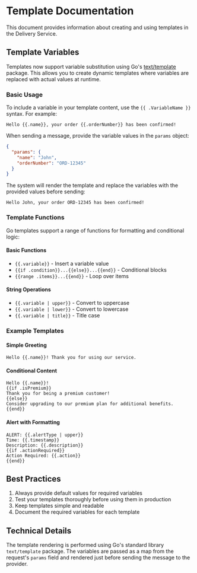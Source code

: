 # Template Documentation

This document provides information about creating and using templates in the Delivery Service.

## Template Variables

Templates now support variable substitution using Go's [text/template](https://pkg.go.dev/text/template) package. This allows you to create dynamic templates where variables are replaced with actual values at runtime.

### Basic Usage

To include a variable in your template content, use the `{{ .VariableName }}` syntax. For example:

```
Hello {{.name}}, your order {{.orderNumber}} has been confirmed!
```

When sending a message, provide the variable values in the `params` object:

```json
{
  "params": {
    "name": "John",
    "orderNumber": "ORD-12345"
  }
}
```

The system will render the template and replace the variables with the provided values before sending:

```
Hello John, your order ORD-12345 has been confirmed!
```

### Template Functions

Go templates support a range of functions for formatting and conditional logic:

#### Basic Functions

- `{{.variable}}` - Insert a variable value
- `{{if .condition}}...{{else}}...{{end}}` - Conditional blocks
- `{{range .items}}...{{end}}` - Loop over items

#### String Operations

- `{{.variable | upper}}` - Convert to uppercase
- `{{.variable | lower}}` - Convert to lowercase
- `{{.variable | title}}` - Title case

### Example Templates

#### Simple Greeting

```
Hello {{.name}}! Thank you for using our service.
```

#### Conditional Content

```
Hello {{.name}}!
{{if .isPremium}}
Thank you for being a premium customer!
{{else}}
Consider upgrading to our premium plan for additional benefits.
{{end}}
```

#### Alert with Formatting

```
ALERT: {{.alertType | upper}}
Time: {{.timestamp}}
Description: {{.description}}
{{if .actionRequired}}
Action Required: {{.action}}
{{end}}
```

## Best Practices

1. Always provide default values for required variables
2. Test your templates thoroughly before using them in production
3. Keep templates simple and readable
4. Document the required variables for each template

## Technical Details

The template rendering is performed using Go's standard library `text/template` package. The variables are passed as a map from the request's `params` field and rendered just before sending the message to the provider.
